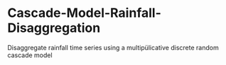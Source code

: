 # Cascade-Model-Rainfall-Disaggregation
Disaggregate rainfall time series using a multipülicative discrete random cascade model
